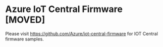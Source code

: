 # Azure IoT Central Firmware [MOVED]

Please visit https://github.com/Azure/iot-central-firmware for IOT Central firmware samples.
